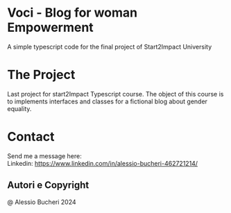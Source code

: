 # **Voci - Blog for woman Empowerment**

A simple typescript code for the final project of Start2Impact University

# The Project

Last project for start2Impact Typescript course.
The object of this course is to implements interfaces and classes for a fictional blog about gender equality.

# Contact

Send me a message here: </br>
Linkedin: https://www.linkedin.com/in/alessio-bucheri-462721214/

## Autori e Copyright

@ Alessio Bucheri 2024
